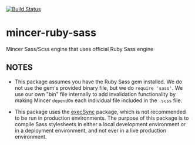 [![Build Status](https://travis-ci.org/percyhanna/mincer-ruby-sass.svg?branch=master)](https://travis-ci.org/percyhanna/mincer-ruby-sass)

mincer-ruby-sass
================

Mincer Sass/Scss engine that uses official Ruby Sass engine

NOTES
-----

* This package assumes you have the Ruby Sass gem installed. We do not use the gem's
provided binary file, but we do `require 'sass'`. We use our own "bin" file internally
to add invalidation functionality by making Mincer `dependOn` each individual file
included in the `.scss` file.

* This package uses the [execSync](https://www.npmjs.org/package/execSync) package,
which is not recommended to be run in production environments. The purpose of
this package is to compile Sass stylesheets in either a local development
environment or in a deployment environment, and not ever in a live production
environment.

